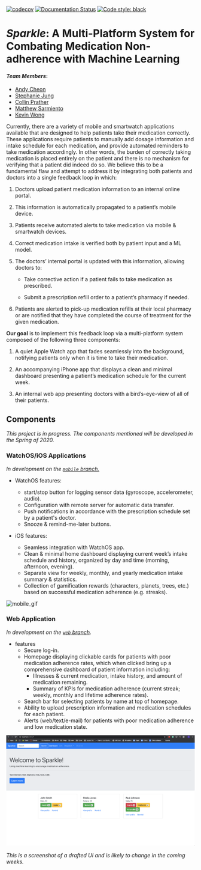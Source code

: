 [![codecov](https://codecov.io/gh/msarmi9/Sparkle/branch/master/graph/badge.svg)](https://codecov.io/gh/msarmi9/Sparkle)
[![Documentation Status](https://readthedocs.org/projects/sparkleai/badge/?version=latest)](https://sparkleai.readthedocs.io/en/latest/?badge=latest)
[![Code style: black](https://img.shields.io/badge/code%20style-black-000000.svg)](https://github.com/ambv/black)


# _Sparkle_: A Multi-Platform System for Combating Medication Non-adherence with Machine Learning


#### _Team Members_:
* [Andy Cheon](https://www.linkedin.com/in/acheon/)
* [Stephanie Jung](https://www.linkedin.com/in/yeojujung/)
* [Collin Prather](https://www.linkedin.com/in/collin-prather/)
* [Matthew Sarmiento](https://www.linkedin.com/in/msarmi9/)
* [Kevin Wong](https://www.linkedin.com/in/kevinbw/)


Currently, there are a variety of mobile and smartwatch applications available that are designed to help patients take their medication correctly. These applications require patients to manually add dosage information and intake schedule for each medication, and provide automated reminders to take medication accordingly. In other words, the burden of correctly taking medication is placed entirely on the patient and there is no mechanism for verifying that a patient did indeed do so. We believe this to be a fundamental flaw and attempt to address it by integrating both patients and doctors into a single feedback loop in which:

1. Doctors upload patient medication information to an internal online portal.

2. This information is automatically propagated to a patient’s mobile device.

3. Patients receive automated alerts to take medication via mobile & smartwatch devices.

4. Correct medication intake is verified both by patient input and a ML model.

5. The doctors’ internal portal is updated with this information, allowing doctors to:
    
    - Take corrective action if a patient fails to take medication as prescribed.
    
    - Submit a prescription refill order to a patient’s pharmacy if needed.

6) Patients are alerted to pick-up medication refills at their local pharmacy or are notified that they have completed the course of treatment for the given medication.

**Our goal** is to implement this feedback loop via a multi-platform system composed of the following three components:

1. A quiet Apple Watch app that fades seamlessly into the background, notifying patients only when it is time to take their medication.

2. An accompanying iPhone app that displays a clean and minimal dashboard presenting a patient’s medication schedule for the current week.

3. An internal web app presenting doctors with a bird’s-eye-view of all of their patients.


## Components

_This project is in progress. The components mentioned will be developed in the Spring of 2020._

### WatchOS/iOS Applications

_In development on the_ [_`mobile` branch._](https://github.com/msarmi9/Sparkle/tree/mobile/mobile)

* WatchOS features:
    - start/stop button for logging sensor data (gyroscope, accelerometer, audio).
    - Configuration with remote server for automatic data transfer.
    - Push notifications in accordance with the prescription schedule set by a patient's doctor.
    - Snooze & remind-me-later buttons.

* iOS features:
    - Seamless integration with WatchOS app.
    - Clean & minimal home dashboard displaying current week’s intake schedule and history, organized by day and time (morning, afternoon, evening).
    - Separate view for weekly, monthly, and yearly medication intake summary & statistics.
    - Collection of gamification rewards (characters, planets, trees, etc.) based on successful medication adherence (e.g. streaks).

![mobile_gif](./images/mobile_apps.gif)

### Web Application

_In development on the_ [_`web` branch_](https://github.com/msarmi9/Sparkle/tree/web).

* features
    - Secure log-in.
    - Homepage displaying clickable cards for patients with poor medication adherence rates, which when clicked bring up a comprehensive dashboard of patient information including:
        * Illnesses & current medication, intake history, and amount of medication remaining.
        * Summary of KPIs for medication adherence (current streak; weekly, monthly and lifetime adherence rates).
    - Search bar for selecting patients by name at top of homepage.
    - Ability to upload prescription information and medication schedules for each patient.
    - Alerts (web/text/e-mail) for patients with poor medication adherence and low medication state.
    

![webapp](./images/web_app.png)

_This is a screenshot of a drafted UI and is likely to change in the coming weeks._
